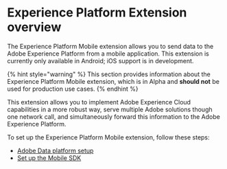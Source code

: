 # Experience Platform Extension overview

The Experience Platform Mobile extension allows you to send data to the Adobe Experience Platform from a mobile application. This extension is currently only available in Android; iOS support is in development.

{% hint style="warning" %}
This section provides information about the Experience Platform Mobile extension, which is in Alpha and **should not** be used for production use cases.
{% endhint %}

This extension allows you to implement Adobe Experience Cloud capabilities in a more robust way, serve multiple Adobe solutions though one network call, and simultaneously forward this information to the Adobe Experience Platform.

To set up the Experience Platform Mobile extension, follow these steps:

- [Adobe Data platform setup](./data-platform-setup.md)
- [Set up the Mobile SDK](./set-up-the-sdk.md)

